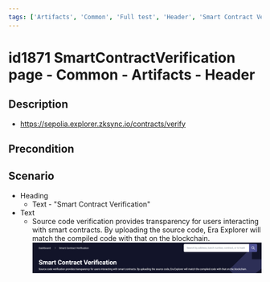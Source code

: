 ```yaml
---
tags: ['Artifacts', 'Common', 'Full test', 'Header', 'Smart Contract Verification page', 'Active']
---
```


# id1871 SmartContractVerification page - Common - Artifacts - Header

## Description
  - https://sepolia.explorer.zksync.io/contracts/verify

## Precondition


## Scenario
- Heading
    - Text - "Smart Contract Verification"
- Text
    - Source code verification provides transparency for users interacting with smart contracts. By uploading the source code, Era Explorer will match the compiled code with that on the blockchain.
      ![Screenshot](../../../../static/img/Common/SmartContractVerification/id1871_1.png)